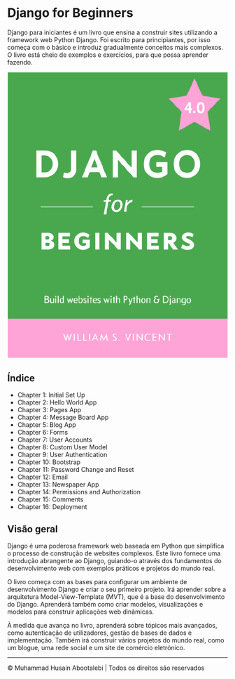 <!-- ©©©©©©©©©©©©©©©©©©©©©©©© All Rights Are Reserved By Muhammad Husain Abootalebi ©©©©©©©©©©©©©©©©©©©©©©©©©©©©©©©©©© -->

# Django for Beginners

Django para iniciantes é um livro que ensina a construir sites utilizando a framework web Python Django. Foi escrito para principiantes, por isso começa com o básico e introduz gradualmente conceitos mais complexos. O livro está cheio de exemplos e exercícios, para que possa aprender fazendo.

![Django For Beginners](../../assets/Books/Book%20Covers/0%20-%201%20-%20Django%20for%20Beginners.webp)

## Índice

- Chapter 1: Initial Set Up
- Chapter 2: Hello World App
- Chapter 3: Pages App
- Chapter 4: Message Board App
- Chapter 5: Blog App
- Chapter 6: Forms
- Chapter 7: User Accounts
- Chapter 8: Custom User Model
- Chapter 9: User Authentication
- Chapter 10: Bootstrap
- Chapter 11: Password Change and Reset
- Chapter 12: Email
- Chapter 13: Newspaper App
- Chapter 14: Permissions and Authorization
- Chapter 15: Comments
- Chapter 16: Deployment

## Visão geral

Django é uma poderosa framework web baseada em Python que simplifica o processo de construção de websites complexos. Este livro fornece uma introdução abrangente ao Django, guiando-o através dos fundamentos do desenvolvimento web com exemplos práticos e projetos do mundo real.

O livro começa com as bases para configurar um ambiente de desenvolvimento Django e criar o seu primeiro projeto. Irá aprender sobre a arquitetura Model-View-Template (MVT), que é a base do desenvolvimento do Django. Aprenderá também como criar modelos, visualizações e modelos para construir aplicações web dinâmicas.

À medida que avança no livro, aprenderá sobre tópicos mais avançados, como autenticação de utilizadores, gestão de bases de dados e implementação. Também irá construir vários projetos do mundo real, como um blogue, uma rede social e um site de comércio eletrónico.

---

© Muhammad Husain Abootalebi | Todos os direitos são reservados

<!-- ©©©©©©©©©©©©©©©©©©©©©©©© All Rights Are Reserved By Muhammad Husain Abootalebi ©©©©©©©©©©©©©©©©©©©©©©©©©©©©©©©©©© -->
